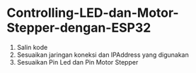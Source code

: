 # Controlling-LED-dan-Motor-Stepper-dengan-ESP32 

1. Salin kode 
3. Sesuaikan jaringan koneksi dan IPAddress yang digunakan
4. Sesuaikan Pin Led dan Pin Motor Stepper
